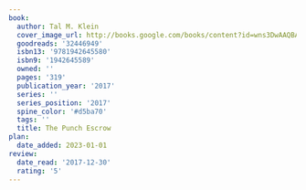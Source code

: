```yaml
---
book:
  author: Tal M. Klein
  cover_image_url: http://books.google.com/books/content?id=wns3DwAAQBAJ&printsec=frontcover&img=1&zoom=1&edge=curl&source=gbs_api
  goodreads: '32446949'
  isbn13: '9781942645580'
  isbn9: '1942645589'
  owned: ''
  pages: '319'
  publication_year: '2017'
  series: ''
  series_position: '2017'
  spine_color: '#d5ba70'
  tags: ''
  title: The Punch Escrow
plan:
  date_added: 2023-01-01
review:
  date_read: '2017-12-30'
  rating: '5'
---
```

